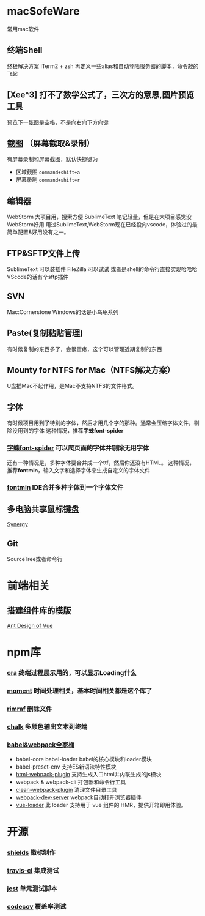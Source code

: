 # macSofeWare
常用mac软件

## 终端Shell
终极解决方案 iTerm2 + zsh
再定义一些alias和自动登陆服务器的脚本，命令敲的飞起

## [Xee^3] 打不了数学公式了，三次方的意思,图片预览工具
预览下一张图是空格，不是向右向下方向键

## [截图](https://itunes.apple.com/cn/app/id1059334054) （屏幕截取&录制）
有屏幕录制和屏幕截图，默认快捷键为
- 区域截图 `command+shift+a`
- 屏幕录制 `command+shift+r`

## 编辑器
WebStorm 大项目用，搜索方便
SublimeText 笔记轻量，但是在大项目感觉没WebStorm好用
用过SublimeText,WebStorm现在已经投向vscode，体验过的最简单配置&好用没有之一。

## FTP&SFTP文件上传
SublimeText 可以装插件
FileZilla 可以试试
或者是shell的命令行直接实现哈哈哈
VScode的话有个sftp插件

## SVN
Mac:Cornerstone
Windows的话是小乌龟系列

## Paste(复制粘贴管理)
有时候复制的东西多了，会很蛋疼，这个可以管理近期复制的东西

## Mounty for NTFS for Mac（NTFS解决方案）
U盘插Mac不起作用，是Mac不支持NTFS的文件格式。

## 字体
有时候项目用到了特别的字体，然后才用几个字的那种。通常会压缩字体文件，剔除没用到的字体
这种情况，推荐**字蛛font-spider**
### [字蛛font-spider](http://font-spider.org/) 可以爬页面的字体并剔除无用字体

还有一种情况是，多种字体要合并成一个ttf，然后你还没有HTML。
这种情况，推荐**fontmin**，输入文字和选择字体来生成自定义的字体文件
### [fontmin](http://ecomfe.github.io/fontmin/#usage) IDE合并多种字体到一个字体文件

## 多电脑共享鼠标键盘
[Synergy](https://symless.com/synergy)

## Git
SourceTree或者命令行

# 前端相关
## 搭建组件库的模版
[Ant Design of Vue](https://tangjinzhou.gitee.io/ant-design-vue/docs/vue/introduce-cn/)

# npm库
### [ora](https://github.com/sindresorhus/ora)  终端过程展示用的，可以显示Loading什么
### [moment](https://github.com/moment/moment) 时间处理相关，基本时间相关都是这个库了
### [rimraf](https://github.com/isaacs/rimraf) 删除文件
### [chalk](https://github.com/chalk/chalk) 多颜色输出文本到终端
### [babel&webpack全家桶](https://www.webpackjs.com/guides/)
  - babel-core babel-loader babel的核心模块和loader模块
  - babel-preset-env 支持ES新语法特性模块
  - [html-webpack-plugin](https://github.com/jantimon/html-webpack-plugin) 支持生成入口html并内联生成的js模块
  - webpack & webpack-cli 打包器和命令行工具
  - [clean-webpack-plugin](https://www.npmjs.com/package/clean-webpack-plugin) 清理文件目录工具
  - [webpack-dev-server](https://www.npmjs.com/package/webpack-dev-server) webpack自动打开浏览器插件
  - [vue-loader](https://github.com/vuejs/vue-loader) 此 loader 支持用于 vue 组件的 HMR，提供开箱即用体验。
  
# 开源
### [shields](https://shields.io/#/) 徽标制作
### [travis-ci](https://travis-ci.org) 集成测试
### [jest](https://jestjs.io/) 单元测试脚本
### [codecov](https://codecov.io/) 覆盖率测试

